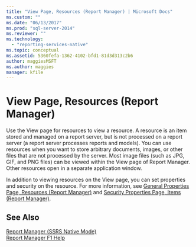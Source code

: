 ```yaml
---
title: "View Page, Resources (Report Manager) | Microsoft Docs"
ms.custom: ""
ms.date: "06/13/2017"
ms.prod: "sql-server-2014"
ms.reviewer: ""
ms.technology: 
  - "reporting-services-native"
ms.topic: conceptual
ms.assetid: 5360fefa-1362-4102-bfd1-81d3d313c2b6
author: maggiesMSFT
ms.author: maggies
manager: kfile
---
```

# View Page, Resources (Report Manager)
  Use the View page for resources to view a resource. A resource is an item stored and managed on a report server, but is not processed on a report server (a report server processes reports and models). You can use resources when you want to store arbitrary documents, images, or other files that are not processed by the server. Most image files (such as JPG, GIF, and PNG files) can be viewed within the View page of Report Manager. Other resources open in a separate application window.  
  
 In addition to viewing resources on the View page, you can set properties and security on the resource. For more information, see [General Properties Page, Resources &#40;Report Manager&#41;](../../2014/reporting-services/general-properties-page-resources-report-manager.md) and [Security Properties Page, Items &#40;Report Manager&#41;](../../2014/reporting-services/security-properties-page-items-report-manager.md).  
  
## See Also  
 [Report Manager  &#40;SSRS Native Mode&#41;](../../2014/reporting-services/report-manager-ssrs-native-mode.md)   
 [Report Manager F1 Help](../../2014/reporting-services/report-manager-f1-help.md)  
  
  
